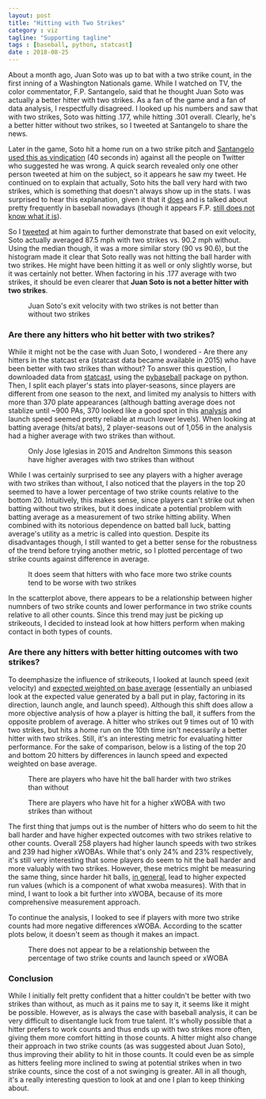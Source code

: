 ```yaml
---
layout: post
title: "Hitting with Two Strikes"
category : viz
tagline: "Supporting tagline"
tags : [baseball, python, statcast]
date : 2018-08-25
---
```


<p class="intro"><span class="dropcap">A</span>bout a month ago, Juan Soto was up to bat with a two strike count, in the first inning of a Washington Nationals game. While I watched on TV, the color commentator, F.P. Santangelo, said that he thought Juan Soto was actually a better hitter with two strikes. As a fan of the game and a fan of data analysis, I respectfully disagreed. I looked up his numbers and saw that with two strikes, Soto was hitting .177, while hitting .301 overall. Clearly, he's a better hitter without two strikes, so I tweeted at Santangelo to share the news. </p>

Later in the game, Soto hit a home run on a two strike pitch and [Santangelo used this as vindication][sotohr] (40 seconds in) against all the people on Twitter who suggested he was wrong. A quick search revealed only one other person tweeted at him on the subject, so it appears he saw my tweet. He continued on to explain that actually, Soto hits the ball very hard with two strikes, which is something that doesn't always show up in the stats. I was surprised to hear this explanation, given it that it [does][exitvelo] and is talked about pretty frequently in baseball nowadays (though it appears F.P. [still does not know what it is][billnye]).

So I [tweeted][fp] at him again to further demonstrate that based on exit velocity, Soto actually averaged 87.5 mph with two strikes vs. 90.2 mph without. Using the median though, it was a more similar story (90 vs 90.6), but the histogram made it clear that Soto really was not hitting the ball harder with two strikes. He might have been hitting it as well or only slightly worse, but it was certainly not better. When factoring in his .177 average with two strikes, it should be even clearer that **Juan Soto is not a better hitter with two strikes**.

<figure>
<figcaption> Juan Soto's exit velocity with two strikes is not better than without two strikes </figcaption>
<img src="{{ '/assets/img/soto.png' | prepend: site.baseurl }}" alt="">
</figure>

### Are there any hitters who hit better with two strikes?

While it might not be the case with Juan Soto, I wondered - Are there any hitters in the statcast era (statcast data became available in 2015) who have been better with two strikes than without? To answer this question, I downloaded data from [statcast][statcastlink], using the [pybaseball][pybaseballlink] package on python. Then, I split each player's stats into player-seasons, since players are different from one season to the next, and limited my analysis to hitters with more than 370 plate appearances (although batting average does not stablize until ~900 PAs, 370 looked like a good spot in this [analysis][limit] and launch speed seemed pretty reliable at much lower levels). When looking at batting average (hits/at bats), 2 player-seasons out of 1,056 in the analysis had a higher average with two strikes than without.

<figure>
<figcaption> Only Jose Iglesias in 2015 and Andrelton Simmons this season have higher averages with two strikes than without </figcaption>
<img src="{{ '/assets/img/Average Table.png' | prepend: site.baseurl }}" alt="">
</figure>

While I was certainly surprised to see any players with a higher average with two strikes than without, I also noticed that the players in the top 20 seemed to have a lower percentage of two strike counts relative to the bottom 20. Intuitively, this makes sense, since players can't strike out when batting without two strikes, but it does indicate a potential problem with batting average as a measurement of two strike hitting ability. When combined with its notorious dependence on batted ball luck, batting average's utility as a metric is called into question. Despite its disadvantages though, I still wanted to get a better sense for the robustness of the trend before trying another metric, so I plotted percentage of two strike counts against difference in average.

<figure>
<figcaption> It does seem that hitters with who face more two strike counts tend to be worse with two strikes </figcaption>
<img src="{{ '/assets/img/Scatter 1.png' | prepend: site.baseurl }}" alt="">
</figure>


In the scatterplot above, there appears to be a relationship between higher numnbers of two strike counts and lower performance in two strike counts relative to all other counts. Since this trend may just be picking up strikeouts, I decided to instead look at how hitters perform when making contact in both types of counts.

### Are there any hitters with better hitting outcomes with two strikes?

To deemphasize the influence of strikeouts, I looked at launch speed (exit velocity) and [expected weighted on base average][xwoba] (essentially an unbiased look at the expected value generated by a ball put in play, factoring in its direction, launch angle, and launch speed). Although this shift does allow a more objective analysis of how a player is hitting the ball, it suffers from the opposite problem of average. A hitter who strikes out 9 times out of 10 with two strikes, but hits a home run on the 10th time isn't necessarily a better hitter with two strikes. Still, it's an interesting metric for evaluating hitter performance. For the sake of comparison, below is a listing of the top 20 and bottom 20 hitters by differences in launch speed and expected weighted on base average.

<figure>
<figcaption> There are players who have hit the ball harder with two strikes than without </figcaption>
<img src="{{ '/assets/img/Launch Speed Table.png' | prepend: site.baseurl }}" alt="">
</figure>

<figure>
<figcaption> There are players who have hit for a higher xWOBA with two strikes than without </figcaption>
<img src="{{ '/assets/img/xWOBA Table.png' | prepend: site.baseurl }}" alt="">
</figure>

The first thing that jumps out is the number of hitters who do seem to hit the ball harder and have higher expected outcomes with two strikes relative to other counts. Overall 258 players had higher launch speeds with two strikes and 239 had higher xWOBAs. While that's only 24% and 23% respectively, it's still very interesting that some players do seem to hit the ball harder and more valuably with two strikes. However, these metrics might be measuring the same thing, since harder hit balls, [in general][538science], lead to higher expected run values (which is a component of what xwoba measures). With that in mind, I want to look a bit further into xWOBA, because of its more comprehensive measurement approach.

To continue the analysis, I looked to see if players with more two strike counts had more negative differences xWOBA. According to the scatter plots below, it doesn't seem as though it makes an impact.

<figure>
<figcaption> There does not appear to be a relationship between the percentage of two strike counts and launch speed or xWOBA</figcaption>
<img src="{{ '/assets/img/Scatter 2.png' | prepend: site.baseurl }}" alt="">
</figure>

### Conclusion

While I initially felt pretty confident that a hitter couldn't be better with two strikes than without, as much as it pains me to say it, it seems like it might be possible. However, as is always the case with baseball analysis, it can be very difficult to disentangle luck from true talent. It's wholly possible that a hitter prefers to work counts and thus ends up with two strikes more often, giving them more comfort hitting in those counts. A hitter might also change their approach in two strike counts (as was suggested about Juan Soto), thus improving their ability to hit in those counts. It could even be as simple as hitters feeling more inclined to swing at potential strikes when in two strike counts, since the cost of a not swinging is greater. All in all though, it's a really interesting question to look at and one I plan to keep thinking about.


[sotohr]:https://www.mlb.com/video/sotos-2-run-jack/c-2289044883
[exitvelo]:http://m.mlb.com/glossary/statcast/exit-velocity
[billnye]: https://twitter.com/FightinHydrant/status/1009644477814853632
[fp]:https://twitter.com/IraRickman/status/1020728572951003136
[statcastlink]:https://baseballsavant.mlb.com/statcast_search
[pybaseballlink]:https://github.com/jldbc/pybaseball/blob/master/docs/playerid_reverse_lookup.md
[limit]: https://www.fangraphs.com/blogs/a-long-needed-update-on-reliability/
[xwoba]: http://m.mlb.com/glossary/statcast/expected-woba
[538science]: https://fivethirtyeight.com/features/the-new-science-of-hitting/

